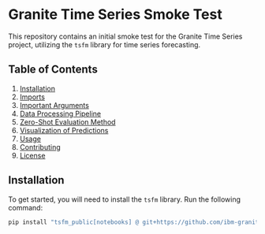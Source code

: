 # Granite Time Series Smoke Test

This repository contains an initial smoke test for the Granite Time Series project, utilizing the `tsfm` library for time series forecasting.

## Table of Contents
1. [Installation](#installation)
2. [Imports](#imports)
3. [Important Arguments](#important-arguments)
4. [Data Processing Pipeline](#data-processing-pipeline)
5. [Zero-Shot Evaluation Method](#zero-shot-evaluation-method)
6. [Visualization of Predictions](#visualization-of-predictions)
7. [Usage](#usage)
8. [Contributing](#contributing)
9. [License](#license)

## Installation
To get started, you will need to install the `tsfm` library. Run the following command:

```bash
pip install "tsfm_public[notebooks] @ git+https://github.com/ibm-granite/granite-tsfm.git@v0.2.8" -q
